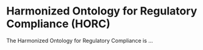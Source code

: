 # Harmonized Ontology for Regulatory Compliance (HORC)

The Harmonized Ontology for Regulatory Compliance is ...
